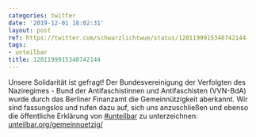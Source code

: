 ```yaml
---
categories: twitter
date: '2019-12-01 18:02:31'
layout: post
ref: https://twitter.com/schwarzlichtwue/status/1201199915348742144
tags:
- unteilbar
title: 1201199915348742144
---
```

Unsere Solidarität ist gefragt! Der Bundesvereinigung der Verfolgten des Naziregimes - Bund der Antifaschistinnen und Antifaschisten (VVN-BdA) wurde durch das Berliner Finanzamt die Gemeinnützigkeit aberkannt. 
Wir sind fassungslos und rufen dazu auf, sich uns anzuschließen und ebenso die öffentliche Erklärung von [#unteilbar](/t/unteilbar) zu unterzeichnen: [unteilbar.org/gemeinnuetzig/](https://www.unteilbar.org/gemeinnuetzig/) 